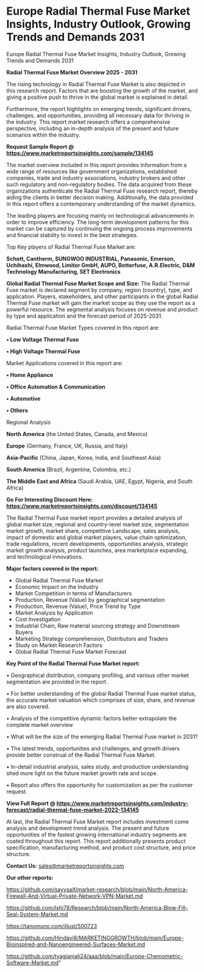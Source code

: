 # Europe Radial Thermal Fuse Market Insights, Industry Outlook, Growing Trends and Demands 2031
Europe Radial Thermal Fuse Market Insights, Industry Outlook, Growing Trends and Demands 2031

<Strong> Radial Thermal Fuse Market Overview 2025 - 2031</strong>

The rising technology in Radial Thermal Fuse Market is also depicted in this research report. Factors that are boosting the growth of the market, and giving a positive push to thrive in the global market is explained in detail.

Furthermore, the report highlights on emerging trends, significant drivers, challenges, and opportunities, providing all necessary data for thriving in the industry. This report market research offers a comprehensive perspective, including an in-depth analysis of the present and future scenarios within the industry.

<strong>Request Sample Report @ <a href=https://www.marketreportsinsights.com/sample/134145>https://www.marketreportsinsights.com/sample/134145</a></strong>

The market overview included in this report provides information from a wide range of resources like government organizations, established companies, trade and industry associations, industry brokers and other such regulatory and non-regulatory bodies. The data acquired from these organizations authenticate the Radial Thermal Fuse research report, thereby aiding the clients in better decision making. Additionally, the data provided in this report offers a contemporary understanding of the market dynamics.

The leading players are focusing mainly on technological advancements in order to improve efficiency. The long-term development patterns for this market can be captured by continuing the ongoing process improvements and financial stability to invest in the best strategies.

Top Key players of Radial Thermal Fuse Market are:

<strong>Schott, Cantherm, SUNGWOO INDUSTRIAL, Panasonic, Emerson, Uchihashi, Elmwood, Limitor GmbH, AUPO, Betterfuse, A.R.Electric, D&M Technology Manufacturing, SET Electronics</strong>

<strong><b>Global Radial Thermal Fuse Market Scope and Size:</b></strong>
The Radial Thermal Fuse market is declared segment by company, region (country), type, and application. Players, stakeholders, and other participants in the global Radial Thermal Fuse market will gain the market scope as they use the report as a powerful resource. The segmental analysis focuses on revenue and product by type and application and the forecast period of 2025-2031.

Radial Thermal Fuse Market Types covered in this report are:

<strong>• Low Voltage Thermal Fuse

• High Voltage Thermal Fuse</strong>

Market Applications covered in this report are:

<strong>• Home Appliance

• Office Automation & Communication

• Automotive

• Others</strong> 

Regional Analysis

<strong>North America</strong> (the United States, Canada, and Mexico)

<strong>Europe</strong> (Germany, France, UK, Russia, and Italy)

<strong>Asia-Pacific</strong> (China, Japan, Korea, India, and Southeast Asia)

<strong>South America</strong> (Brazil, Argentina, Colombia, etc.)

<strong>The Middle East and Africa</strong> (Saudi Arabia, UAE, Egypt, Nigeria, and South Africa)

<strong>Go For Interesting Discount Here: <a href=https://www.marketreportsinsights.com/discount/134145>https://www.marketreportsinsights.com/discount/134145</a></strong>

The Radial Thermal Fuse market report provides a detailed analysis of global market size, regional and country-level market size, segmentation market growth, market share, competitive Landscape, sales analysis, impact of domestic and global market players, value chain optimization, trade regulations, recent developments, opportunities analysis, strategic market growth analysis, product launches, area marketplace expanding, and technological innovations.

<strong><b>Major factors covered in the report:</b></strong>
<ul>
  <li>Global Radial Thermal Fuse Market </li>
  <li>Economic Impact on the Industry</li>
  <li>Market Competition in terms of Manufacturers</li>
  <li>Production, Revenue (Value) by geographical segmentation</li>
  <li>Production, Revenue (Value), Price Trend by Type</li>
  <li>Market Analysis by Application</li>
  <li>Cost Investigation</li>
  <li>Industrial Chain, Raw material sourcing strategy and Downstream Buyers</li>
  <li>Marketing Strategy comprehension, Distributors and Traders</li>
  <li>Study on Market Research Factors</li>
  <li>Global Radial Thermal Fuse Market Forecast</li>
</ul>

<strong><b>Key Point of the Radial Thermal Fuse Market report:</b></strong>

• Geographical distribution, company profiling, and various other market segmentation are provided in the report.

• For better understanding of the global Radial Thermal Fuse market status, the accurate market valuation which comprises of size, share, and revenue are also covered.

• Analysis of the competitive dynamic factors better extrapolate the complete market overview

• What will be the size of the emerging Radial Thermal Fuse market in 2031?

• The latest trends, opportunities and challenges, and growth drivers provide better construal of the Radial Thermal Fuse Market.

• In-detail industrial analysis, sales study, and production understanding shed more light on the future market growth rate and scope.

• Report also offers the opportunity for customization as per the customer request.

<strong><b>View Full Report @ <a href=https://www.marketreportsinsights.com/industry-forecast/radial-thermal-fuse-market-2022-134145>https://www.marketreportsinsights.com/industry-forecast/radial-thermal-fuse-market-2022-134145</a></b></strong>


At last, the Radial Thermal Fuse Market report includes investment come analysis and development trend analysis. The present and future opportunities of the fastest growing international industry segments are coated throughout this report. This report additionally presents product specification, manufacturing method, and product cost structure, and price structure.

<strong>Contact Us:</strong>
sales@marketreportsinsights.com

<strong>Our other reports:</strong>

<a href=https://github.com/sayysaif/market-research/blob/main/North-America-Firewall-And-Virtual-Private-Network-VPN-Market.md>https://github.com/sayysaif/market-research/blob/main/North-America-Firewall-And-Virtual-Private-Network-VPN-Market.md</a>

<a href=https://github.com/Ishi78/Research/blob/main/North-America-Blow-Fill-Seal-System-Market.md>https://github.com/Ishi78/Research/blob/main/North-America-Blow-Fill-Seal-System-Market.md</a>

<a href=https://tanomuno.com/illust/500723>https://tanomuno.com/illust/500723</a>

<a href=https://github.com/Hindavi8/MARKETINGGROWTH/blob/main/Europe-Bioinspired-and-Nanoengineered-Surfaces-Market.md>https://github.com/Hindavi8/MARKETINGGROWTH/blob/main/Europe-Bioinspired-and-Nanoengineered-Surfaces-Market.md</a>

<a href=https://github.com/tyagianjali24/aaa/blob/main/Europe-Chemometric-Software-Market.md>https://github.com/tyagianjali24/aaa/blob/main/Europe-Chemometric-Software-Market.md</a>"
